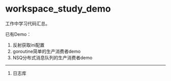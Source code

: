 # workspace_study_demo
工作中学习代码汇总。

已有Demo：
1. 反射获取ini配置
2. goroutine简单的生产消费者demo
3. NSQ分布式消息队列的生产消费者demo

-------------------
1. 日志库
